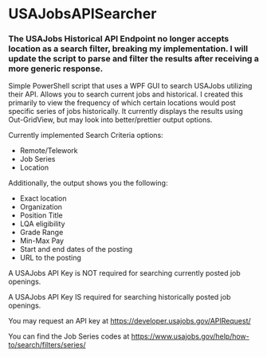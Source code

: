 

# USAJobsAPISearcher
### The USAJobs Historical API Endpoint no longer accepts location as a search filter, breaking my implementation. I will update the script to parse and filter the results after receiving a more generic response.
Simple PowerShell script that uses a WPF GUI to search USAJobs utilizing their API. Allows you to search current jobs and historical.
I created this primarily to view the frequency of which certain locations would post specific series of jobs historically.
It currently displays the results using Out-GridView, but may look into better/prettier output options.

Currently implemented Search Criteria options:
 - Remote/Telework
 - Job Series
 - Location

Additionally, the output shows you the following:
- Exact location
- Organization
- Position Title
- LQA eligibility
- Grade Range
- Min-Max Pay
- Start and end dates of the posting
- URL to the posting

A USAJobs API Key is NOT required for searching currently posted job openings.

A USAJobs API Key IS required for searching historically posted job openings.

You may request an API key at https://developer.usajobs.gov/APIRequest/

You can find the Job Series codes at https://www.usajobs.gov/help/how-to/search/filters/series/
